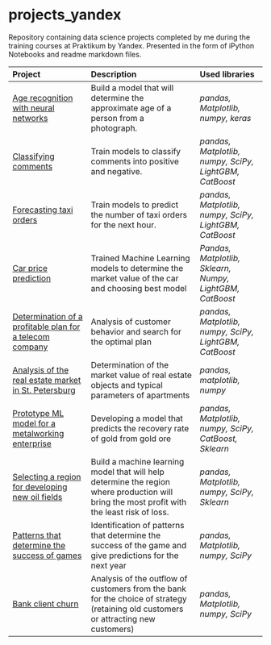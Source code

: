 # projects_yandex

Repository containing data science projects completed by me during the training courses at Praktikum by Yandex.
Presented in the form of iPython Notebooks and readme markdown files.

| Project | Description | Used libraries | 
| :---------------------- | :---------------------- | :---------------------- |
| [Age recognition with neural networks](project-age_recognition)| Build a model that will determine the approximate age of a person from a photograph. | *pandas, Matplotlib, numpy, keras* |
| [Classifying comments](project-comments)| Train models to classify comments into positive and negative. | *pandas, Matplotlib, numpy, SciPy, LightGBM, CatBoost* |
| [Forecasting taxi orders](project-taxi)| Train models to predict the number of taxi orders for the next hour. | *pandas, Matplotlib, numpy, SciPy, LightGBM, CatBoost* |
| [Car price prediction](project-autos) | Trained Machine Learning models to determine the market value of the car and choosing best model| *Pandas, Matplotlib, Sklearn, Numpy, LightGBM, CatBoost* |
| [Determination of a profitable plan for a telecom company](project-telecom) | Analysis of customer behavior and search for the optimal plan | *pandas, Matplotlib, numpy, SciPy, LightGBM, CatBoost* |
| [Analysis of the real estate market in St. Petersburg](project-real_estate) | Determination of the market value of real estate objects and typical parameters of apartments | *pandas, matplotlib, numpy* |
| [Prototype ML model for a metalworking enterprise](project-gold_ore) |Developing a model that predicts the recovery rate of gold from gold ore | *pandas, Matplotlib, numpy, SciPy, CatBoost, Sklearn* |
| [Selecting a region for developing new oil fields](project-geo) |Build a machine learning model that will help determine the region where production will bring the most profit with the least risk of loss. | *pandas, Matplotlib, numpy, SciPy, Sklearn* |
| [Patterns that determine the success of games](project-games) |Identification of patterns that determine the success of the game and give predictions for the next year | *pandas, Matplotlib, numpy, SciPy* |
| [Bank client churn](project-bank_clients) | Analysis of the outflow of customers from the bank for the choice of strategy (retaining old customers or attracting new customers) | *pandas, Matplotlib, numpy, SciPy* |